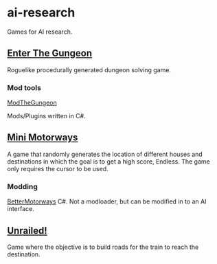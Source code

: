 # ai-research
Games for AI research.

## [Enter The Gungeon](https://store.steampowered.com/app/311690/Enter_the_Gungeon/)

Roguelike procedurally generated dungeon solving game.

### Mod tools
[ModTheGungeon](https://modthegungeon.eu/)

Mods/Plugins written in C#.

## [Mini Motorways](https://store.steampowered.com/app/1127500/Mini_Motorways/)

A game that randomly generates the location of different houses and destinations in which the goal is to get a high score, Endless.
The game only requires the cursor to be used.

### Modding 
[BetterMotorways](https://github.com/matias-kovero/BetterMotorways)
C#. Not a modloader, but can be modified in to an AI interface.

## [Unrailed!](https://store.steampowered.com/app/1016920/Unrailed/)

Game where the objective is to build roads for the train to reach the destination.
